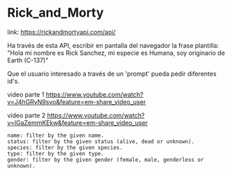 # Rick_and_Morty
link: https://rickandmortyapi.com/api/

Ha través de esta API, escribir en pantalla del navegador la frase plantilla:
"Hola mi nombre es Rick Sanchez, mi especie es Humana, soy originario de Earth (C-137)"

Que el usuario interesado a través de un 'prompt' pueda pedir diferentes id's.

video parte 1
https://www.youtube.com/watch?v=J4hGRyN9svo&feature=em-share_video_user

video parte 2
https://www.youtube.com/watch?v=lGaZemmKEkw&feature=em-share_video_user


    name: filter by the given name.
    status: filter by the given status (alive, dead or unknown).
    species: filter by the given species.
    type: filter by the given type.
    gender: filter by the given gender (female, male, genderless or unknown).